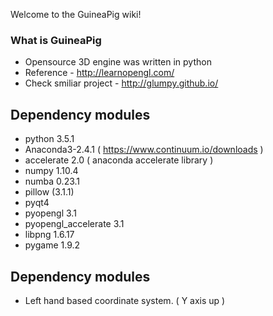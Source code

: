 Welcome to the GuineaPig wiki!

### What is GuineaPig
* Opensource 3D engine was written in python
* Reference - http://learnopengl.com/
* Check smiliar project - http://glumpy.github.io/

## Dependency modules
 - python 3.5.1
 - Anaconda3-2.4.1 ( https://www.continuum.io/downloads )
 - accelerate 2.0 ( anaconda accelerate library )
 - numpy 1.10.4
 - numba 0.23.1
 - pillow (3.1.1)
 - pyqt4
 - pyopengl 3.1
 - pyopengl_accelerate 3.1
 - libpng 1.6.17
 - pygame 1.9.2

## Dependency modules
 - Left hand based coordinate system. ( Y axis up )
